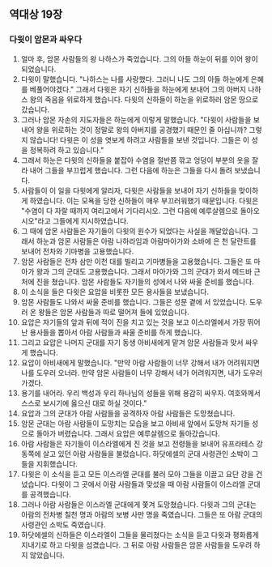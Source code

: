 ## 역대상 19장

### 다윗이 암몬과 싸우다
1. 얼마 후, 암몬 사람들의 왕 나하스가 죽었습니다. 그의 아들 하눈이 뒤를 이어 왕이 되었습니다.
2. 다윗이 말했습니다. "나하스는 나를 사랑했다. 그러니 나도 그의 아들 하눈에게 은혜를 베풀어야겠다." 그래서 다윗은 자기 신하들을 하눈에게 보내어 그의 아버지 나하스 왕의 죽음을 위로하게 했습니다. 다윗의 신하들이 하눈을 위로하러 암몬 땅으로 갔습니다.
3. 그러나 암몬 자손의 지도자들은 하눈에게 이렇게 말했습니다. "다윗이 사람들을 보내어 왕을 위로하는 것이 정말로 왕의 아버지를 공경했기 때문인 줄 아십니까? 그렇지 않습니다! 다윗은 이 성을 엿보게 하려고 사람들을 보낸 것입니다. 그들은 이 성을 정복하려 하고 있습니다."
4. 그래서 하눈은 다윗의 신하들을 붙잡아 수염을 절반쯤 깎고 엉덩이 부분의 옷을 잘라 내어 그들을 부끄럽게 했습니다. 그런 다음에 하눈은 그들을 다시 돌려 보냈습니다.
5. 사람들이 이 일을 다윗에게 알리자, 다윗은 사람들을 보내어 자기 신하들을 맞이하게 하였습니다. 이는 모욕을 당한 신하들이 매우 부끄러워했기 때문입니다. 다윗은 "수염이 다 자랄 때까지 여리고에서 기다리시오. 그런 다음에 예루살렘으로 돌아오시오"라고 그들에게 지시하였습니다.
6. 그 때에 암몬 사람들은 자기들이 다윗의 원수가 되었다는 사실을 깨달았습니다. 그래서 하눈과 암몬 사람들은 아람 나하라임과 아람마아가와 소바에 은 천 달란트를 보내어 전차와 기마병을 고용했습니다.
7. 암몬 사람들은 전차 삼만 이천 대를 빌리고 기마병들을 고용했습니다. 그들은 또 마아가 왕과 그의 군대도 고용했습니다. 그래서 마아가와 그의 군대가 와서 메드바 근처에 진을 쳤습니다. 암몬 사람들도 자기들의 성에서 나와 싸울 준비를 했습니다.
8. 이 소식을 들은 다윗은 요압을 비롯한 모든 용사들을 보냈습니다.
9. 암몬 사람들도 나와서 싸울 준비를 했습니다. 그들은 성문 곁에 서 있었습니다. 도우러 온 왕들은 암몬 사람들과 따로 떨어져 들에 있었습니다.
10. 요압은 자기들의 앞과 뒤에 적이 진을 치고 있는 것을 보고 이스라엘에서 가장 뛰어난 용사들을 뽑아서 아람 사람들과 싸울 준비를 하게 했습니다.
11. 그리고 요압은 나머지 군대를 자기 동생 아비새에게 맡겨 암몬 사람들과 맞서 싸우게 했습니다.
12. 요압이 아비새에게 말했습니다. "만약 아람 사람들이 너무 강해서 내가 어려워지면 나를 도우러 오너라. 만약 암몬 사람들이 너무 강해서 네가 어려워지면, 내가 도우러 가겠다.
13. 용기를 내어라. 우리 백성과 우리 하나님의 성들을 위해 용감히 싸우자. 여호와께서 스스로 보시기에 옳으신 대로 하실 것이다."
14. 요압과 그의 군대가 아람 사람들을 공격하자 아람 사람들은 도망쳤습니다.
15. 암몬 군대는 아람 사람들이 도망치는 모습을 보고 아비새 앞에서 도망쳐 자기들 성으로 돌아가 버렸습니다. 그래서 요압은 예루살렘으로 돌아갔습니다.
16. 아람 사람들은 자기들이 이스라엘에게 진 것을 보고 전령들을 보내어 유프라테스 강 동쪽에 살고 있던 아람 사람들을 불렀습니다. 하닷에셀의 군대 사령관인 소박이 그들을 지휘했습니다.
17. 다윗은 이 소식을 듣고 모든 이스라엘 군대를 불러 모아 그들을 이끌고 요단 강을 건넜습니다. 다윗이 그 곳에서 아람 사람들과 맞섰을 때 아람 사람들이 이스라엘 군대를 공격했습니다.
18. 그러나 아람 사람들은 이스라엘 군대에게 쫓겨 도망쳤습니다. 다윗과 그의 군대는 아람의 전차병 칠천 명과 아람의 보병 사만 명을 죽였습니다. 그들은 또 아람 군대의 사령관인 소박도 죽였습니다.
19. 하닷에셀의 신하들은 이스라엘이 그들을 물리쳤다는 소식을 듣고 다윗과 평화롭게 지내기로 하고 다윗을 섬겼습니다. 그 뒤로 아람 사람들은 암몬 사람들을 도우려 하지 않았습니다.